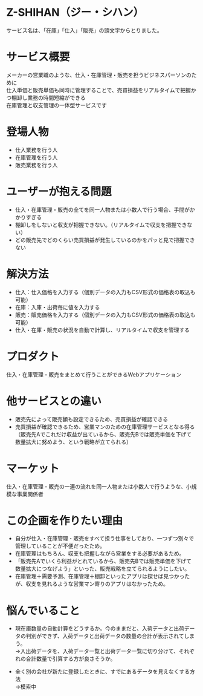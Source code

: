 # Z-SHIHAN（ジー・シハン）
サービス名は、「在庫」「仕入」「販売」の頭文字からとりました。

# サービス概要
メーカーの営業職のような、仕入・在庫管理・販売を担うビジネスパーソンのために  
仕入単価と販売単価も同時に管理することで、売買損益をリアルタイムで把握かつ棚卸し業務の時間短縮ができる  
在庫管理と収支管理の一体型サービスです

# 登場人物
- 仕入業務を行う人
- 在庫管理を行う人
- 販売業務を行う人

# ユーザーが抱える問題
- 仕入・在庫管理・販売の全てを同一人物または小数人で行う場合、手間がかかりすぎる
- 棚卸しをしないと収支が把握できない。（リアルタイムで収支を把握できない）
- どの販売先でどのくらい売買損益が発生しているのかをパッと見で把握できない

# 解決方法
- 仕入：仕入価格を入力する（個別データの入力もCSV形式の価格表の取込も可能）
- 在庫：入庫・出荷毎に値を入力する
- 販売：販売価格を入力する（個別データの入力もCSV形式の価格表の取込も可能）
- 仕入・在庫・販売の状況を自動で計算し、リアルタイムで収支を管理する

# プロダクト
仕入・在庫管理・販売をまとめて行うことができるWebアプリケーション

# 他サービスとの違い
- 販売先によって販売額も設定できるため、売買損益が確認できる
- 売買損益が確認できるため、営業マンのための在庫管理サービスとなる得る  
（販売先Aでこれだけ収益が出ているから、販売先Bでは販売単価を下げて数量拡大に努めよう、という戦略が立てられる）

# マーケット
仕入・在庫管理・販売の一連の流れを同一人物または小数人で行うような、小規模な事業関係者

# この企画を作りたい理由
- 自分が仕入・在庫管理・販売をすべて担う仕事をしており、一つずつ別々で管理していることが不便だったため。
- 在庫管理はもちろん、収支も把握しながら営業をする必要があるため。
- 「販売先Aでいくら利益がとれているから、販売先Bでは販売単価を下げて数量拡大につなげよう」といった、販売戦略を立てられるようにしたい。
- 在庫管理＋需要予測、在庫管理＋棚卸といったアプリは探せば見つかったが、収支を見れるような営業マン寄りのアプリはなかったため。

# 悩んでいること
- 現在庫数量の自動計算をどうするか。今のままだと、入荷データと出荷データの判別ができず、入荷データと出荷データの数量の合計が表示されてしまう。  
→入出荷データを、入荷データ一覧と出荷データ一覧に切り分けて、それぞれの合計数量で引算する方が良さそうか。

- 全く別の会社が新たに登録したときに、すでにあるデータを見えなくする方法  
→模索中
